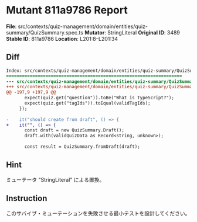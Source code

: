 # Mutant 811a9786 Report

**File**: src/contexts/quiz-management/domain/entities/quiz-summary/QuizSummary.spec.ts
**Mutator**: StringLiteral
**Original ID**: 3489
**Stable ID**: 811a9786
**Location**: L201:8–L201:34

## Diff

```diff
Index: src/contexts/quiz-management/domain/entities/quiz-summary/QuizSummary.spec.ts
===================================================================
--- src/contexts/quiz-management/domain/entities/quiz-summary/QuizSummary.spec.ts	original
+++ src/contexts/quiz-management/domain/entities/quiz-summary/QuizSummary.spec.ts	mutated #3489
@@ -197,9 +197,9 @@
       expect(quiz.get("question")).toBe("What is TypeScript?");
       expect(quiz.get("tagIds")).toEqual(validTagIds);
     });
 
-    it("should create from draft", () => {
+    it("", () => {
       const draft = new QuizSummary.Draft();
       draft.with(validQuizData as Record<string, unknown>);
 
       const result = QuizSummary.fromDraft(draft);
```

## Hint

ミューテータ "StringLiteral" による置換。

## Instruction

このサバイブ・ミューテーションを失敗させる最小テストを設計してください。
